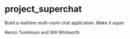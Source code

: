 # project_superchat
Build a realtime multi-room chat application. Make it super.

Renzo Tomlinson and Will Whitworth

